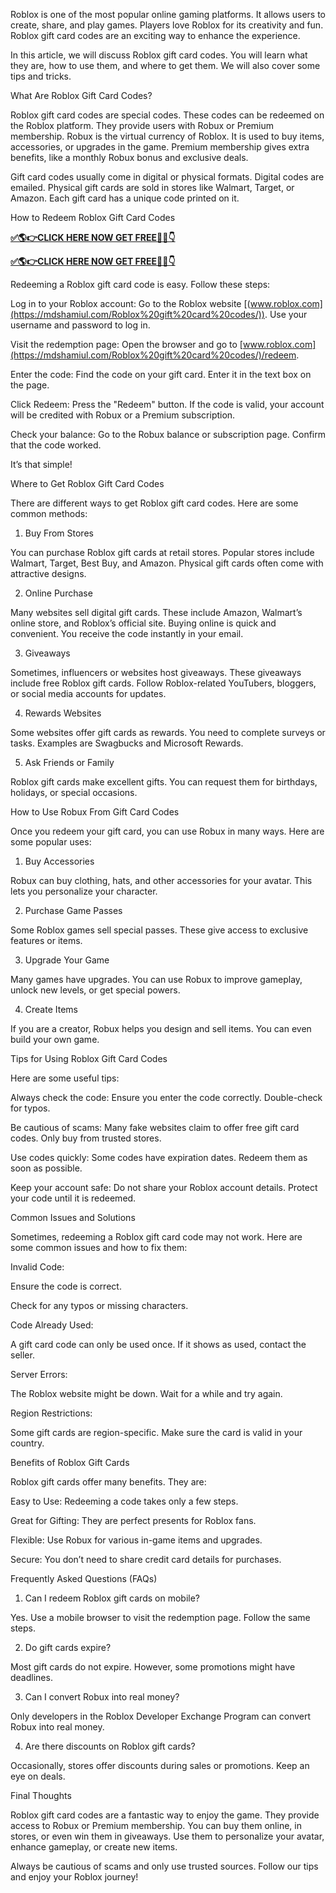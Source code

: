 Roblox is one of the most popular online gaming platforms. It allows users to create, share, and play games. Players love Roblox for its creativity and fun. Roblox gift card codes are an exciting way to enhance the experience.

In this article, we will discuss Roblox gift card codes. You will learn what they are, how to use them, and where to get them. We will also cover some tips and tricks.

What Are Roblox Gift Card Codes?

Roblox gift card codes are special codes. These codes can be redeemed on the Roblox platform. They provide users with Robux or Premium membership. Robux is the virtual currency of Roblox. It is used to buy items, accessories, or upgrades in the game. Premium membership gives extra benefits, like a monthly Robux bonus and exclusive deals.

Gift card codes usually come in digital or physical formats. Digital codes are emailed. Physical gift cards are sold in stores like Walmart, Target, or Amazon. Each gift card has a unique code printed on it.

How to Redeem Roblox Gift Card Codes

**[✅🌎👉CLICK HERE NOW GET FREE📌✅👇](https://mdshamiul.com/Roblox%20gift%20card%20codes/)**

**[✅🌎👉CLICK HERE NOW GET FREE📌✅👇](https://mdshamiul.com/Roblox%20gift%20card%20codes/)**

Redeeming a Roblox gift card code is easy. Follow these steps:

Log in to your Roblox account: Go to the Roblox website [(www.roblox.com](https://mdshamiul.com/Roblox%20gift%20card%20codes/)). Use your username and password to log in.

Visit the redemption page: Open the browser and go to [www.roblox.com](https://mdshamiul.com/Roblox%20gift%20card%20codes/)/redeem.

Enter the code: Find the code on your gift card. Enter it in the text box on the page.

Click Redeem: Press the "Redeem" button. If the code is valid, your account will be credited with Robux or a Premium subscription.

Check your balance: Go to the Robux balance or subscription page. Confirm that the code worked.

It’s that simple!

Where to Get Roblox Gift Card Codes

There are different ways to get Roblox gift card codes. Here are some common methods:

1. Buy From Stores

You can purchase Roblox gift cards at retail stores. Popular stores include Walmart, Target, Best Buy, and Amazon. Physical gift cards often come with attractive designs.

2. Online Purchase

Many websites sell digital gift cards. These include Amazon, Walmart’s online store, and Roblox’s official site. Buying online is quick and convenient. You receive the code instantly in your email.

3. Giveaways

Sometimes, influencers or websites host giveaways. These giveaways include free Roblox gift cards. Follow Roblox-related YouTubers, bloggers, or social media accounts for updates.

4. Rewards Websites

Some websites offer gift cards as rewards. You need to complete surveys or tasks. Examples are Swagbucks and Microsoft Rewards.

5. Ask Friends or Family

Roblox gift cards make excellent gifts. You can request them for birthdays, holidays, or special occasions.

How to Use Robux From Gift Card Codes

Once you redeem your gift card, you can use Robux in many ways. Here are some popular uses:

1. Buy Accessories

Robux can buy clothing, hats, and other accessories for your avatar. This lets you personalize your character.

2. Purchase Game Passes

Some Roblox games sell special passes. These give access to exclusive features or items.

3. Upgrade Your Game

Many games have upgrades. You can use Robux to improve gameplay, unlock new levels, or get special powers.

4. Create Items

If you are a creator, Robux helps you design and sell items. You can even build your own game.

Tips for Using Roblox Gift Card Codes

Here are some useful tips:

Always check the code: Ensure you enter the code correctly. Double-check for typos.

Be cautious of scams: Many fake websites claim to offer free gift card codes. Only buy from trusted stores.

Use codes quickly: Some codes have expiration dates. Redeem them as soon as possible.

Keep your account safe: Do not share your Roblox account details. Protect your code until it is redeemed.

Common Issues and Solutions

Sometimes, redeeming a Roblox gift card code may not work. Here are some common issues and how to fix them:

Invalid Code:

Ensure the code is correct.

Check for any typos or missing characters.

Code Already Used:

A gift card code can only be used once. If it shows as used, contact the seller.

Server Errors:

The Roblox website might be down. Wait for a while and try again.

Region Restrictions:

Some gift cards are region-specific. Make sure the card is valid in your country.

Benefits of Roblox Gift Cards

Roblox gift cards offer many benefits. They are:

Easy to Use: Redeeming a code takes only a few steps.

Great for Gifting: They are perfect presents for Roblox fans.

Flexible: Use Robux for various in-game items and upgrades.

Secure: You don’t need to share credit card details for purchases.

Frequently Asked Questions (FAQs)

1. Can I redeem Roblox gift cards on mobile?

Yes. Use a mobile browser to visit the redemption page. Follow the same steps.

2. Do gift cards expire?

Most gift cards do not expire. However, some promotions might have deadlines.

3. Can I convert Robux into real money?

Only developers in the Roblox Developer Exchange Program can convert Robux into real money.

4. Are there discounts on Roblox gift cards?

Occasionally, stores offer discounts during sales or promotions. Keep an eye on deals.

Final Thoughts

Roblox gift card codes are a fantastic way to enjoy the game. They provide access to Robux or Premium membership. You can buy them online, in stores, or even win them in giveaways. Use them to personalize your avatar, enhance gameplay, or create new items.

Always be cautious of scams and only use trusted sources. Follow our tips and enjoy your Roblox journey!

